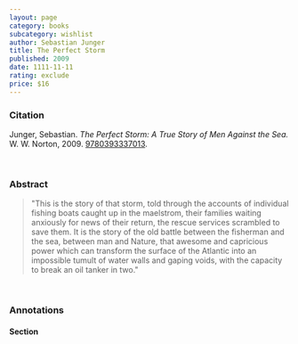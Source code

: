 ```yaml
---
layout: page
category: books
subcategory: wishlist
author: Sebastian Junger
title: The Perfect Storm
published: 2009
date: 1111-11-11
rating: exclude
price: $16
---
```


### Citation

Junger, Sebastian. *The Perfect Storm: A True Story of Men Against the Sea.* W. W. Norton, 2009. [9780393337013](https://wwnorton.com/books/The-Perfect-Storm/).

<br>

### Abstract

> "This is the story of that storm, told through the accounts of individual fishing boats caught up in the maelstrom, their families waiting anxiously for news of their return, the rescue services scrambled to save them. It is the story of the old battle between the fisherman and the sea, between man and Nature, that awesome and capricious power which can transform the surface of the Atlantic into an impossible tumult of water walls and gaping voids, with the capacity to break an oil tanker in two."

<br>

### Annotations

#### Section

<br>
